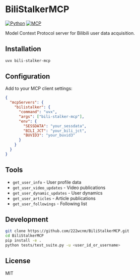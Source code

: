 # BiliStalkerMCP

[![Python](https://img.shields.io/badge/Python-3.10+-blue?logo=python)](https://www.python.org/)
[![MCP](https://img.shields.io/badge/MCP-Compatible-orange)](https://github.com/jlowin/fastmcp)

Model Context Protocol server for Bilibili user data acquisition.

## Installation

```bash
uvx bili-stalker-mcp
```

## Configuration

Add to your MCP client settings:

```json
{
  "mcpServers": {
    "bilistalker": {
      "command": "uvx",
      "args": ["bili-stalker-mcp"],
      "env": {
        "SESSDATA": "your_sessdata",
        "BILI_JCT": "your_bili_jct",
        "BUVID3": "your_buvid3"
      }
    }
  }
}
```

## Tools

- `get_user_info` - User profile data
- `get_user_video_updates` - Video publications
- `get_user_dynamic_updates` - User dynamics
- `get_user_articles` - Article publications
- `get_user_followings` - Following list

## Development

```bash
git clone https://github.com/222wcnm/BiliStalkerMCP.git
cd BiliStalkerMCP
pip install -e .
python tests/test_suite.py -u <user_id_or_username>
```

## License

MIT